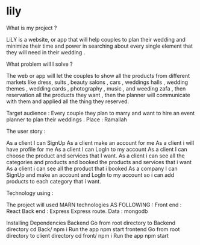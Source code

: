 # lily
What is my project ? 

LiLY is a website, or app  that will help couples to plan their wedding and minimize their time and power in searching about every single element that they will need in their wedding .

What problem will I solve ? 

The web or app will let the couples to show all the products from different markets  like dress, suits , beauty salons , cars , weddings halls , wedding themes , wedding cards , photography , music ,  and weeding zafa , then  reservation all the products they want , then the planner will communicate with them and applied all the thing they reserved.

Target audience :
Every couple they plan to marry and want to hire an event planner to plan their weddings .
Place : Ramallah

The user story :



As a client I can SignUp
As a client make an account for me 
As a client i will have profile  for me 
As a client I can  LogIn to my account 
As a client  I can choose the product and services that I want.
As a client  i can see all the categories and products  and booked the products and services that i want 
As a client i can  see all the product that i booked
As a company I can SignUp and make an account  and LogIn to my account so i can add products to each category that i want.

Technology using :

The project will used MARN technologies AS FOLLOWING :
Front end : React 
Back end : Express 
                  Express route.
Data :   mongodb

Installing Dependencies
Backend
Go from root directory to Backend directory
cd Back/
npm i
Run the app
npm start
frontend
Go from root directory to client directory
cd front/
npm i
Run the app
npm start
